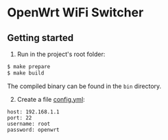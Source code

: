 # OpenWrt WiFi Switcher

## Getting started

1. Run in the project's root folder:

```sh
$ make prepare
$ make build
```
The compiled binary can be found in the `bin` directory.

2. Create a file [config.yml](./config_example.yml):

```
host: 192.168.1.1
port: 22
username: root
password: openwrt
```
